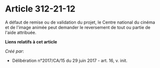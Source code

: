 # Article 312-21-12

A défaut de remise ou de validation du projet, le Centre national du cinéma et de l'image animée peut demander le reversement
de tout ou partie de l'aide attribuée.

**Liens relatifs à cet article**

_Créé par_:

  - Délibération n°2017/CA/15 du 29 juin 2017 - art. 16, v. init.
